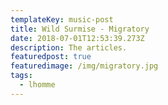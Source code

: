 ```yaml
---
templateKey: music-post
title: Wild Surmise - Migratory
date: 2018-07-01T12:53:39.273Z
description: The articles.
featuredpost: true
featuredimage: /img/migratory.jpg
tags:
  - lhomme
---
```


